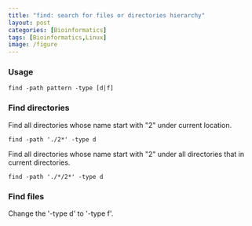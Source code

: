 ```yaml
---
title: "find: search for files or directories hierarchy"
layout: post
categories: [Bioinformatics]
tags: [Bioinformatics,Linux]
image: /figure
---
```


### Usage

```
find -path pattern -type [d|f]
```

### Find directories

Find all directories whose name start with "2" under current location.   

```
find -path './2*' -type d
```

Find all directories whose name start with "2" under all directories that in current directories.

```
find -path './*/2*' -type d
```

### Find files

Change the '-type d' to '-type f'.    


